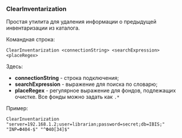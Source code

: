 ﻿### ClearInventarization

Простая утилита для удаления информации о предыдущей инвентаризации из каталога.

Командная строка:

```
ClearInventarization <connectionString> <searchExpression> <placeRegex>
```

Здесь:

* **connectionString** - строка подключения;
* **searchExpression** - выражение для поиска по словарю;
* **placeRegex** - регулярное выражение для фондов, подлежащих очистке. Все фонды можно задать как `.*`

Пример:

```
ClearInventarization "server=192.168.1.2;user=librarian;password=secret;db=IBIS;" "INP=Ф404-$" "^Ф40[34]$"
```

